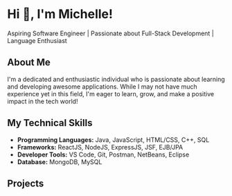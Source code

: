 # Hi :wave:, I'm Michelle!

Aspiring Software Engineer | Passionate about Full-Stack Development | Language Enthusiast

## About Me
I'm a dedicated and enthusiastic individual who is passionate about learning and developing awesome applications. While I may not have much experience yet in this field, I'm eager to learn, grow, and make a positive impact in the tech world!

## My Technical Skills

- __Programming Languages:__ Java, JavaScript, HTML/CSS, C++, SQL
- __Frameworks:__ ReactJS, NodeJS, ExpressJS, JSF, EJB/JPA
- __Developer Tools:__ VS Code, Git, Postman, NetBeans, Eclipse
- __Database:__ MongoDB, MySQL

## Projects

<!--
**MiKuwahara/MiKuwahara** is a ✨ _special_ ✨ repository because its `README.md` (this file) appears on your GitHub profile.

Here are some ideas to get you started:

- 🔭 I’m currently working on ...
- 🌱 I’m currently learning ...
- 👯 I’m looking to collaborate on ...
- 🤔 I’m looking for help with ...
- 💬 Ask me about ...
- 📫 How to reach me: ...
- 😄 Pronouns: ...
- ⚡ Fun fact: ...
-->

